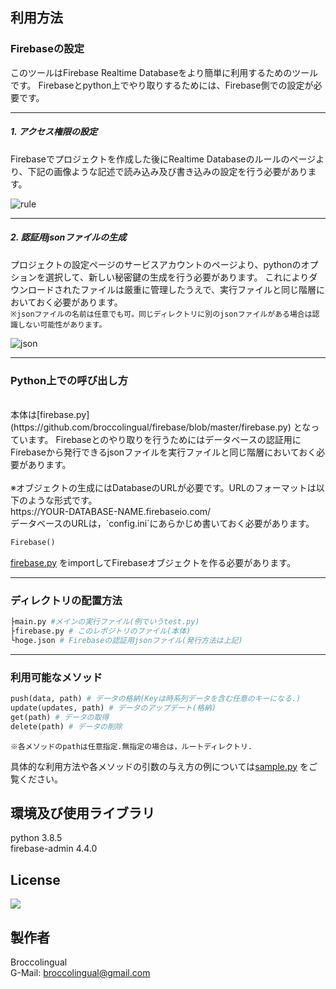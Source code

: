 ## 利用方法

### Firebaseの設定

このツールはFirebase Realtime Databaseをより簡単に利用するためのツールです。
Firebaseとpython上でやり取りするためには、Firebase側での設定が必要です。

---
##### 1. アクセス権限の設定

Firebaseでプロジェクトを作成した後にRealtime Databaseのルールのページより、下記の画像ような記述で読み込み及び書き込みの設定を行う必要があります。
<br>

![rule](https://gyazo.com/5a21f9e01de4edad69cdbb2671c5a138.png)

---
##### 2. 認証用jsonファイルの生成

プロジェクトの設定ページのサービスアカウントのページより、pythonのオプションを選択して、新しい秘密鍵の生成を行う必要があります。
これによりダウンロードされたファイルは厳重に管理したうえで、実行ファイルと同じ階層においておく必要があります。
<br>`※jsonファイルの名前は任意でも可。同じディレクトリに別のjsonファイルがある場合は認識しない可能性があります。`
<br>

![json](https://gyazo.com/16016c874eb7e2e5790612033aeccdc2.png)

---
### Python上での呼び出し方
<br>
本体は[firebase.py](https://github.com/broccolingual/firebase/blob/master/firebase.py)
となっています。
Firebaseとのやり取りを行うためにはデータベースの認証用にFirebaseから発行できるjsonファイルを実行ファイルと同じ階層においておく必要があります。
<br>
<br>※オブジェクトの生成にはDatabaseのURLが必要です。URLのフォーマットは以下のような形式です。
<br>https://YOUR-DATABASE-NAME.firebaseio.com/
<br>データベースのURLは，`config.ini`にあらかじめ書いておく必要があります。

```python
Firebase()
```

[firebase.py](https://github.com/broccolingual/firebase/blob/master/firebase.py)
をimportしてFirebaseオブジェクトを作る必要があります。

---
### ディレクトリの配置方法
```python
├main.py #メインの実行ファイル(例でいうtest.py)
├firebase.py # このレポジトリのファイル(本体)
└hoge.json # Firebaseの認証用jsonファイル(発行方法は上記)
```

---
### 利用可能なメソッド
```python
push(data, path) # データの格納(Keyは時系列データを含む任意のキーになる.)
update(updates, path) # データのアップデート(格納)
get(path) # データの取得
delete(path) # データの削除
```

`※各メソッドのpathは任意指定.無指定の場合は，ルートディレクトリ.`

具体的な利用方法や各メソッドの引数の与え方の例については[sample.py](https://github.com/broccolingual/firebase/blob/master/sample.py)
をご覧ください。

## 環境及び使用ライブラリ
python 3.8.5
<br>firebase-admin 4.4.0

## License
<img src="https://img.shields.io/badge/Lisence-MIT-ff7964.svg?style=for-the-badge">

## 製作者
Broccolingual
<br>G-Mail: broccolingual@gmail.com